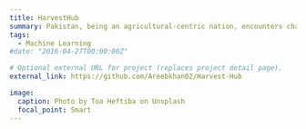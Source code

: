 ```yaml
---
title: HarvestHub
summary: Pakistan, being an agricultural-centric nation, encounters challenges with its traditional farming methods, which were once dependable. It becomes imperative to embrace contemporary, data-driven approaches for optimizing crop selection. The project employs machine learning models, utilizing Decision Trees in supervised learning and K-means clustering in unsupervised learning, to forecast crop outcomes and discern patterns within soil datasets. More information about this project can be found on `external_link`.
tags:
  - Machine Learning
#date: "2016-04-27T00:00:00Z"

# Optional external URL for project (replaces project detail page).
external_link: https://github.com/Areebkhan02/Harvest-Hub

image:
  caption: Photo by Toa Heftiba on Unsplash
  focal_point: Smart
---
```

